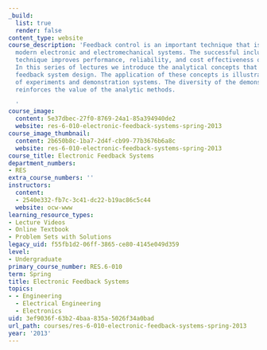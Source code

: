 ```yaml
---
_build:
  list: true
  render: false
content_type: website
course_description: 'Feedback control is an important technique that is used in many
  modern electronic and electromechanical systems. The successful inclusion of this
  technique improves performance, reliability, and cost effectiveness of many designs.
  In this series of lectures we introduce the analytical concepts that underlie classical
  feedback system design. The application of these concepts is illustrated by a variety
  of experiments and demonstration systems. The diversity of the demonstration systems
  reinforces the value of the analytic methods.

  '
course_image:
  content: 5e37dbec-27f0-8769-24a1-85a394940de2
  website: res-6-010-electronic-feedback-systems-spring-2013
course_image_thumbnail:
  content: 2b650b8c-1ba7-2d4f-cb99-77b3676b6a8c
  website: res-6-010-electronic-feedback-systems-spring-2013
course_title: Electronic Feedback Systems
department_numbers:
- RES
extra_course_numbers: ''
instructors:
  content:
  - 2540e332-fb7c-3c41-dc22-b19ac86c5c44
  website: ocw-www
learning_resource_types:
- Lecture Videos
- Online Textbook
- Problem Sets with Solutions
legacy_uid: f55fb1d2-06ff-3865-ce80-4145e049d359
level:
- Undergraduate
primary_course_number: RES.6-010
term: Spring
title: Electronic Feedback Systems
topics:
- - Engineering
  - Electrical Engineering
  - Electronics
uid: 3ef9036f-63b2-4baa-835a-5026f34a0bad
url_path: courses/res-6-010-electronic-feedback-systems-spring-2013
year: '2013'
---
```

